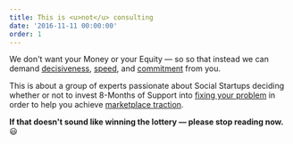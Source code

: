 ```yaml
---
title: This is <u>not</u> consulting
date: '2016-11-11 00:00:00'
order: 1
---
```

We don't want your Money or your Equity — so so that instead we can demand <u>decisiveness</u>, <u>speed</u>, and <u>commitment</u> from you.

This is about a group of experts passionate about Social Startups deciding whether or not to invest 8-Months of Support into <u>fixing your problem</u> in order to help you achieve <u>marketplace traction</u>.

**If that doesn't sound like winning the lottery — please stop reading now.** 😃